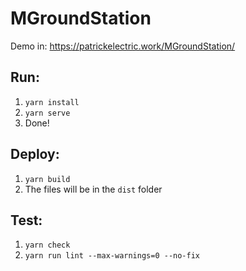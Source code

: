 # MGroundStation

Demo in: https://patrickelectric.work/MGroundStation/

## Run:

1. `yarn install`
2. `yarn serve`
3. Done!

## Deploy:

1. `yarn build`
2. The files will be in the `dist` folder

## Test:

1. `yarn check`
2. `yarn run lint --max-warnings=0 --no-fix`
